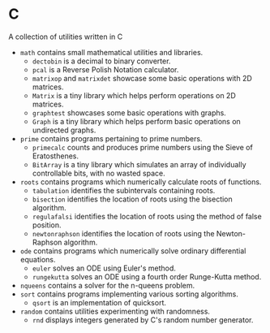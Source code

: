 # C
A collection of utilities written in C

- `math` contains small mathematical utilities and libraries.
    - `dectobin` is a decimal to binary converter.
    - `pcal` is a Reverse Polish Notation calculator.
    - `matrixop` and `matrixdet` showcase some basic operations with 2D matrices.
    - `Matrix` is a tiny library which helps perform operations on 2D matrices.
    - `graphtest` showcases some basic operations with graphs.
    - `Graph` is a tiny library which helps perform basic operations on undirected graphs.
- `prime` contains programs pertaining to prime numbers.
    - `primecalc` counts and produces prime numbers using the Sieve of Eratosthenes.
    - `BitArray` is a tiny library which simulates an array of individually controllable bits, with no wasted space.
- `roots` contains programs which numerically calculate roots of functions.
    - `tabulation` identifies the subintervals containing roots.
    - `bisection` identifies the location of roots using the bisection algorithm.
    - `regulafalsi` identifies the location of roots using the method of false position.
    - `newtonraphson` identifies the location of roots using the Newton-Raphson algorithm.
- `ode` contains programs which numerically solve ordinary differential equations.
    - `euler` solves an ODE using Euler's method.
    - `rungekutta` solves an ODE using a fourth order Runge-Kutta method.
- `nqueens` contains a solver for the n-queens problem.
- `sort` contains programs implementing various sorting algorithms.
    - `qsort` is an implementation of quicksort.
- `random` contains utilities experimenting with randomness.
    - `rnd` displays integers generated by C's random number generator.
